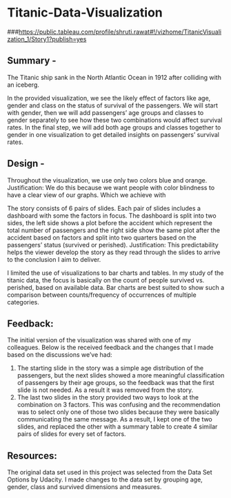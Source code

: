 # Titanic-Data-Visualization

###https://public.tableau.com/profile/shruti.rawat#!/vizhome/TitanicVisualization_1/Story1?publish=yes

## Summary - 

The Titanic ship sank in the North Atlantic Ocean in 1912 after colliding with an iceberg.

In the provided visualization, we see the likely effect of factors like age, gender and class on the status of survival of the passengers. We will start with gender, then we will add passengers’ age groups and classes to gender separately to see how these two combinations would affect survival rates. In the final step, we will add both age groups and classes together to gender in one visualization to get detailed insights on passengers’ survival rates. 

## Design - 

Throughout the visualization, we use only two colors blue and orange.
Justification: We do this because we want people with color blindness to have a clear view of our graphs. Which we achieve with  

The story consists of 6 pairs of slides. Each pair of slides includes a dashboard with some the factors in focus. The dashboard is split into two sides, the left side shows a plot before the accident which represent the total number of passengers and the right side show the same plot after the accident based on factors and split into two quarters based on the passengers’ status (survived or perished). 
Justification: This predictability helps the viewer develop the story as they read through the slides to arrive to the conclusion I aim to deliver.  

I limited the use of visualizations to bar charts and tables. 
In my study of the titanic data, the focus is basically on the count of people survived vs. perished, based on available data. Bar charts are best suited to show such a comparison between counts/frequency of occurrences of multiple categories. 

## Feedback:

The initial version of the visualization was shared with one of my colleagues. Below is the received feedback and the changes that I made based on the discussions we’ve had: 
1.	The starting slide in the story was a simple age distribution of the passengers, but the next slides showed a more meaningful classification of passengers by their age groups, so the feedback was that the first slide is not needed. As a result it was removed from the story. 
2.	The last two slides in the story provided two ways to look at the combination on 3 factors. This was confusing and the recommendation was to select only one of those two slides because they were basically communicating the same message. As a result, I kept one of the two slides, and replaced the other with a summary table to create 4 similar pairs of slides for every set of factors. 


## Resources:

The original data set used in this project was selected from the Data Set Options by Udacity. I made changes to the data set by grouping age, gender, class and survived dimensions and measures.

